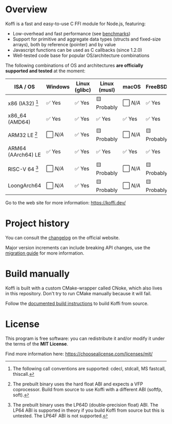 # Overview

Koffi is a fast and easy-to-use C FFI module for Node.js, featuring:

* Low-overhead and fast performance (see [benchmarks](https://koffi.dev/benchmarks))
* Support for primitive and aggregate data types (structs and fixed-size arrays), both by reference (pointer) and by value
* Javascript functions can be used as C callbacks (since 1.2.0)
* Well-tested code base for popular OS/architecture combinations

The following combinations of OS and architectures __are officially supported and tested__ at the moment:

ISA / OS           | Windows     | Linux (glibc) | Linux (musl) | macOS       | FreeBSD     | OpenBSD
------------------ | ----------- | ------------- | ------------ | ----------- | ----------- | --------
x86 (IA32) [^1]    | ✅ Yes      | ✅ Yes        | 🟨 Probably  | ⬜️ *N/A*    | ✅ Yes      | ✅ Yes
x86_64 (AMD64)     | ✅ Yes      | ✅ Yes        | ✅ Yes       | ✅ Yes      | ✅ Yes      | ✅ Yes
ARM32 LE [^2]      | ⬜️ *N/A*    | ✅ Yes        | 🟨 Probably  | ⬜️ *N/A*    | 🟨 Probably | 🟨 Probably
ARM64 (AArch64) LE | ✅ Yes      | ✅ Yes        | ✅ Yes       | ✅ Yes      | ✅ Yes      | 🟨 Probably
RISC-V 64 [^3]     | ⬜️ *N/A*    | ✅ Yes        | 🟨 Probably  | ⬜️ *N/A*    | 🟨 Probably | 🟨 Probably
LoongArch64        | ⬜️ *N/A*    | ✅ Yes        | 🟨 Probably  | ⬜️ *N/A*    | 🟨 Probably | 🟨 Probably

[^1]: The following call conventions are supported: cdecl, stdcall, MS fastcall, thiscall.
[^2]: The prebuilt binary uses the hard float ABI and expects a VFP coprocessor. Build from source to use Koffi with a different ABI (softfp, soft).
[^3]: The prebuilt binary uses the LP64D (double-precision float) ABI. The LP64 ABI is supported in theory if you build Koffi from source but this is untested. The LP64F ABI is not supported.

Go to the web site for more information: https://koffi.dev/

# Project history

You can consult the [changelog](https://koffi.dev/changelog) on the official website.

Major version increments can include breaking API changes, use the [migration guide](https://koffi.dev/changelog#migration-guide) for more information.

# Build manually

Koffi is built with a custom CMake-wrapper called CNoke, which also lives in this repository. Don't try to run CMake manually because it will fail.

Follow the [documented build instructions](https://koffi.dev/contribute#build-from-source) to build Koffi from source.

# License

This program is free software: you can redistribute it and/or modify it under the terms of the **MIT License**.

Find more information here: https://choosealicense.com/licenses/mit/
